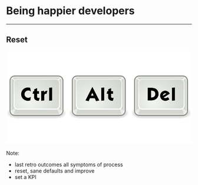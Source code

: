 # Being happier developers

---

## Reset

![](assets/img/reset.png)

Note: 
- last retro outcomes all symptoms of process
- reset, sane defaults and improve
- set a KPI
